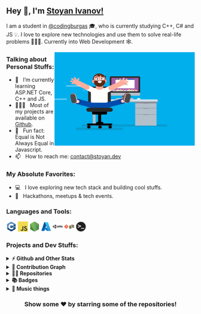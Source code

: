 ## Hey 👋, I'm [Stoyan Ivanov!](https://github.com/SSIvanov19/)

I am a student in [@codingburgas](https://github.com/codingburgas) 🎓, who is currently studying C++, C# and JS 💡. I love to explore new technologies and use them to solve real-life problems 👨🏻‍💻. Currently into Web Development 🕸️.

<img align="right" height="250" width="375" alt="" src="https://raw.githubusercontent.com/SSIvanov19/ssivanov19/master/gifts/coder.gif" />


### Talking about Personal Stuffs:

- 🚀 &nbsp; I’m currently learning ASP.NET Core, C++ and JS.
- 👨🏻‍💻 &nbsp; Most of my projects are available on [Github](https://github.com/SSIvanov19?tab=repositories).
- 👾 &nbsp; Fun fact: Equal is Not Always Equal in Javascript.
- 📫 &nbsp; How to reach me: contact@stoyan.dev

### My Absolute Favorites:

- 💻 &nbsp; I love exploring new tech stack and building cool stuffs.
- 🍕 &nbsp; Hackathons, meetups & tech events.

### Languages and Tools:

<code><img height="27" src="https://raw.githubusercontent.com/github/explore/80688e429a7d4ef2fca1e82350fe8e3517d3494d/topics/cpp/cpp.png" alt="cpp"></code>
<code><img height="27" src="https://raw.githubusercontent.com/github/explore/80688e429a7d4ef2fca1e82350fe8e3517d3494d/topics/javascript/javascript.png" alt="javascript"></code>
<code><img height="27" src="https://raw.githubusercontent.com/github/explore/80688e429a7d4ef2fca1e82350fe8e3517d3494d/topics/nodejs/nodejs.png" alt="nodejs"></code>
<code><img height="27" src="https://raw.githubusercontent.com/github/explore/eaef8552d8b082ffafe2bfc8a5023d47da904aac/topics/azure/azure.png" alt="azure"></code>
<code><img height="27" src="https://raw.githubusercontent.com/github/explore/master/topics/unity/unity.png" alt="unity"></code>
<code><img height="27" src="https://raw.githubusercontent.com/github/explore/80688e429a7d4ef2fca1e82350fe8e3517d3494d/topics/git/git.png" alt="git"></code>
<code><img height="27" src="https://raw.githubusercontent.com/github/explore/80688e429a7d4ef2fca1e82350fe8e3517d3494d/topics/terminal/terminal.png" alt="terminal"></code>

### Projects and Dev Stuffs:

<details>	
  <summary><b>⚡ Github and Other Stats</b></summary>
  <br>
  
 <!--START_SECTION:waka-->
![Code Time](http://img.shields.io/badge/Code%20Time-258%20hrs%2027%20mins-blue)

![Profile Views](http://img.shields.io/badge/Profile%20Views-0-blue)

![Lines of code](https://img.shields.io/badge/From%20Hello%20World%20I%27ve%20Written-10.1%20million%20lines%20of%20code-blue)

**🐱 My GitHub Data** 

> 📦 1.3 MB Used in GitHub's Storage 
 > 
> 🏆 158 Contributions in the Year 2025
 > 
> 💼 Opted to Hire
 > 
> 📜 30 Public Repositories 
 > 
> 🔑 45 Private Repositories 
 > 
**I'm an Early 🐤** 

```text
🌞 Morning                644 commits         ████░░░░░░░░░░░░░░░░░░░░░   17.78 % 
🌆 Daytime                1307 commits        █████████░░░░░░░░░░░░░░░░   36.08 % 
🌃 Evening                1353 commits        █████████░░░░░░░░░░░░░░░░   37.34 % 
🌙 Night                  319 commits         ██░░░░░░░░░░░░░░░░░░░░░░░   08.80 % 
```
📅 **I'm Most Productive on Sunday** 

```text
Monday                   465 commits         ███░░░░░░░░░░░░░░░░░░░░░░   12.83 % 
Tuesday                  437 commits         ███░░░░░░░░░░░░░░░░░░░░░░   12.06 % 
Wednesday                446 commits         ███░░░░░░░░░░░░░░░░░░░░░░   12.31 % 
Thursday                 393 commits         ███░░░░░░░░░░░░░░░░░░░░░░   10.85 % 
Friday                   571 commits         ████░░░░░░░░░░░░░░░░░░░░░   15.76 % 
Saturday                 551 commits         ████░░░░░░░░░░░░░░░░░░░░░   15.21 % 
Sunday                   760 commits         █████░░░░░░░░░░░░░░░░░░░░   20.98 % 
```


📊 **This Week I Spent My Time On** 

```text
🕑︎ Time Zone: Europe/Sofia

💬 Programming Languages: 
No Activity Tracked This Week

🔥 Editors: 
No Activity Tracked This Week

💻 Operating System: 
No Activity Tracked This Week
```

**I Mostly Code in C#** 

```text
C++                      25 repos            █████░░░░░░░░░░░░░░░░░░░░   19.08 % 
TypeScript               18 repos            ███░░░░░░░░░░░░░░░░░░░░░░   13.74 % 
HTML                     17 repos            ███░░░░░░░░░░░░░░░░░░░░░░   12.98 % 
JavaScript               10 repos            ██░░░░░░░░░░░░░░░░░░░░░░░   07.63 % 
Dart                     4 repos             █░░░░░░░░░░░░░░░░░░░░░░░░   03.05 % 
```



**Timeline**

![Lines of Code chart](https://raw.githubusercontent.com/SSIvanov19/SSIvanov19/main/assets/bar_graph.png)


<!--END_SECTION:waka-->
</details>
<details>
  <summary><b>🐍 Contribution Graph</b></summary>

  <picture>
    <source media="(prefers-color-scheme: dark)" srcset="https://github.com/SSIvanov19/ssivanov19/blob/output/github-contribution-grid-snake-dark.svg" />
    <source media="(prefers-color-scheme: light)" srcset="https://github.com/SSIvanov19/ssivanov19/blob/output/github-contribution-grid-snake.svg" />
    <img alt="github-snake" src="github-snake.svg" />
  </picture>
</details>
<details>
  <summary><b>🧑‍🚀 Repositories</b></summary>

[![Maze Game 2021](https://github-readme-stats.vercel.app/api/pin/?username=ssivanov19&repo=maze-game-2021)](https://github.com/SSIvanov19/maze-game-2021)
[![Final FinalProject-Unity](https://github-readme-stats.vercel.app/api/pin/?username=IDIliev18&repo=FinalProject-Unity)](https://github.com/IDIliev18/FinalProject-Unity)
[![Fire department 2021](https://github-readme-stats.vercel.app/api/pin/?username=ssivanov19&repo=fire-department-2021)](https://github.com/SSIvanov19/fire-department-2021)
[![Lathraea Rhodopaea](https://github-readme-stats.vercel.app/api/pin/?username=ssivanov19&repo=lathraea-rhodopaea)](https://github.com/SSIvanov19/fire-department-2021)
[![Chupacabra](https://github-readme-stats.vercel.app/api/pin/?username=idiliev18&repo=chupacabra)](https://github.com/idiliev18/chupacabra)
</details>

<details>
  <summary><b>📚 Badges</b></summary>
  <br>
  
  <!--START_SECTION:badges-->
[![Microsoft Office Specialist: Excel Associate (Microsoft 365 Apps)](https://images.credly.com/size/110x110/images/af151b3d-9453-48a8-8d22-5b9fc54d2b43/image.png)](http://www.credly.com/badges/819dcebe-9f36-4c82-b362-6d93a132300c "Microsoft Office Specialist: Excel Associate (Microsoft 365 Apps)")
[![Network Security Support Technician](https://images.credly.com/size/110x110/images/25a0a5f5-56db-4560-8549-14889b105db2/image.png)](http://www.credly.com/badges/aea376ad-6e49-4562-b72d-f214a6be5b0f "Network Security Support Technician")
[![Cisco Certified Support Technician Cybersecurity (CCST Cybersecurity)](https://images.credly.com/size/110x110/images/daf36702-99d0-4ebb-9788-ba7ac797cc8e/image.png)](http://www.credly.com/badges/b7a4a6ae-1f8f-4d90-8c6f-154133501596 "Cisco Certified Support Technician Cybersecurity (CCST Cybersecurity)")
[![Cisco Certified Support Technician Networking (CCST Networking)](https://images.credly.com/size/110x110/images/57d88bab-75be-4400-a2fd-dbfa8e2b056e/image.png)](http://www.credly.com/badges/af20fe80-2ac8-48cf-a665-5d6c9d8256db "Cisco Certified Support Technician Networking (CCST Networking)")
[![PMI Project Management Ready™](https://images.credly.com/size/110x110/images/650208e5-851e-45d3-9ee9-cea899428427/blob)](http://www.credly.com/badges/d7247adc-5056-4f59-8253-9fd87c3603de "PMI Project Management Ready™")
[![IT Specialist - Cloud Computing](https://images.credly.com/size/110x110/images/86bff777-939c-42c5-9a09-44b9bf635eba/_ITS-Badges-Cloud-Comput.png)](http://www.credly.com/badges/dd573cfa-7b07-4d06-9e09-61991b3e5c2c "IT Specialist - Cloud Computing")
[![IT Specialist - Software Development](https://images.credly.com/size/110x110/images/267a8b92-df48-41f1-9473-a0dae752310e/ITS-Badges_Software-Development_1200px.png)](http://www.credly.com/badges/7d54a583-90af-434c-b868-ef4645bd983c "IT Specialist - Software Development")
[![IT Specialist - Databases](https://images.credly.com/size/110x110/images/49a492cd-5f72-4c9d-aafa-06649e4853fb/MicrosoftTeams-image__5_.png)](http://www.credly.com/badges/4a1dc42b-23e2-4950-84b5-4f728d565144 "IT Specialist - Databases")
[![Networking Academy Learn-A-Thon 2023](https://images.credly.com/size/110x110/images/b1395248-483c-48cd-b40d-7fe93837c37d/image.png)](http://www.credly.com/badges/22062cda-4966-4980-b020-7b77aa929f75 "Networking Academy Learn-A-Thon 2023")
[![Introduction to Cybersecurity](https://images.credly.com/size/110x110/images/af8c6b4e-fc31-47c4-8dcb-eb7a2065dc5b/I2CS__1_.png)](http://www.credly.com/badges/3d15ac1c-90a3-4d69-87ea-727f1f34d9fd "Introduction to Cybersecurity")
[![MS Graph - Hack Together - Microsoft 365 & Power Platform Community 2023](https://images.credly.com/size/110x110/images/e929d1d5-d3c5-45bb-9612-ec3feeac546f/image.png)](http://www.credly.com/badges/83d3ee5e-0be8-4dd5-941a-9a3b097ad872 "MS Graph - Hack Together - Microsoft 365 & Power Platform Community 2023")
[![[CPA-21-02] CPA – C++ Certified Associate Programmer](https://images.credly.com/size/110x110/images/01cbdda3-ce36-439a-867d-310b13f99bc7/image.png)](http://www.credly.com/badges/54c5a193-4334-4507-9e7e-0274ff6f5bd7 "[CPA-21-02] CPA – C++ Certified Associate Programmer")
[![Adobe Certified Professional in Web Design](https://images.credly.com/size/110x110/images/f2c9f4ff-be70-469f-94b8-ebc52980eb95/Adobe_Certified_Professional_Web_Design_digital_badge.png)](http://www.credly.com/badges/263c4b44-8174-4bd3-8fb7-2c9b941a192a "Adobe Certified Professional in Web Design")
[![Adobe Certified Professional in Web Authoring Using Adobe Dreamweaver](https://images.credly.com/size/110x110/images/b1994087-2f75-4724-8214-f14fa9f8df37/Adobe_Certified_Professional_Adobe_Dreamweaver_digital_badge.png)](http://www.credly.com/badges/9a648268-76dc-4f09-ac78-e8e4a3e5e989 "Adobe Certified Professional in Web Authoring Using Adobe Dreamweaver")
[![Adobe Certified Professional in Video Design](https://images.credly.com/size/110x110/images/2753898c-fa5b-4058-9366-a3ce365d5845/Adobe_Certified_Professional_Video_Design_digital_badge.png)](http://www.credly.com/badges/652d0a0a-050f-4961-9768-910d8143a480 "Adobe Certified Professional in Video Design")
[![Adobe Certified Professional in Digital Video Using Adobe Premiere Pro](https://images.credly.com/size/110x110/images/487b0a79-e99b-43ce-a7d8-28a76d5aa2d8/Adobe_Certified_Professional_Adobe_Premiere_Pro_digital_badge.png)](http://www.credly.com/badges/82ad11e7-e62f-4680-875f-40ef84e88380 "Adobe Certified Professional in Digital Video Using Adobe Premiere Pro")
[![Adobe Certified Professional in Visual Design Using Adobe Photoshop](https://images.credly.com/size/110x110/images/690784d7-b971-4693-b6ea-7dc990f65544/Adobe_Certified_Professional_Adobe_Photoshop_digital_badge.png)](http://www.credly.com/badges/ce497c19-d1d0-4e7d-9509-d1fea91b9e22 "Adobe Certified Professional in Visual Design Using Adobe Photoshop")
[![Adobe Certified Professional in Graphic Design & Illustration Using Adobe Illustrator](https://images.credly.com/size/110x110/images/5155ed69-ad73-45e3-831b-60507ddeb1ad/Adobe_Certified_Professional_Adobe_Illustrator_digital_badge.png)](http://www.credly.com/badges/f550937e-6f74-447d-83fa-d71b0bc746eb "Adobe Certified Professional in Graphic Design & Illustration Using Adobe Illustrator")
[![Adobe Certified Professional in Visual Design](https://images.credly.com/size/110x110/images/19d96e55-f15c-44d9-9568-43f83505bd5b/Adobe_Certified_Professional_Visual_Design_digital_badge.png)](http://www.credly.com/badges/f3859138-8d77-473f-bc80-c568504c5571 "Adobe Certified Professional in Visual Design")
[![Microsoft Certified: Azure AI Fundamentals](https://images.credly.com/size/110x110/images/4136ced8-75d5-4afb-8677-40b6236e2672/azure-ai-fundamentals-600x600.png)](http://www.credly.com/badges/7bb90ab2-d49b-47a2-8e6a-4dbc9a15ab80 "Microsoft Certified: Azure AI Fundamentals")
[![App Development with Swift Certified User](https://images.credly.com/size/110x110/images/9b0ac7af-f7ac-4938-96a4-2d4805bfe23f/image.png)](http://www.credly.com/badges/1e92aafd-026b-49bf-a3cb-ac3d03375916 "App Development with Swift Certified User")
[![App Development with Swift Associate](https://images.credly.com/size/110x110/images/d9598c1a-2f59-49b9-b7fc-a764bf23b4d5/image.png)](http://www.credly.com/badges/d0ccf816-33a7-4ec0-901b-9d0ed2b98450 "App Development with Swift Associate")
[![IT Essentials](https://images.credly.com/size/110x110/images/04e8034c-81f5-4f7f-ab23-e8b428c31ce9/ITE.png)](http://www.credly.com/badges/885acfa6-6e21-46dd-81a3-d804a036279f "IT Essentials")
[![Microsoft Certified: Azure Fundamentals](https://images.credly.com/size/110x110/images/be8fcaeb-c769-4858-b567-ffaaa73ce8cf/image.png)](http://www.credly.com/badges/a893b7fe-2ae4-454c-b33c-e90947b33b28 "Microsoft Certified: Azure Fundamentals")
[![MTA: Introduction to Programming Using Python - Certified 2021](https://images.credly.com/size/110x110/images/ebfba101-5b78-49b6-903a-ac9ad518fe8a/MTA-Introduction_to_Programming_Using_Python-600x600.png)](http://www.credly.com/badges/b5ba2843-1fbd-481c-ad24-29012459b5ba "MTA: Introduction to Programming Using Python - Certified 2021")
[![Microsoft Office Specialist: Excel (Office 2016)](https://images.credly.com/size/110x110/images/d0790dc7-5127-4262-a492-1b60030b0114/MOS_Excel.png)](http://www.credly.com/badges/41931c0f-5be8-4e13-b3fa-82f0defd1957 "Microsoft Office Specialist: Excel (Office 2016)")
[![MTA: Introduction to Programming Using HTML and CSS - Certified 2021](https://images.credly.com/size/110x110/images/241488f4-9110-41aa-804e-51a8f8ba430d/MTA-Introduction_to_Programming_Using_HTML_and_CSS-600x600.png)](http://www.credly.com/badges/50443da3-91dc-4cda-b602-2a9db3d76249 "MTA: Introduction to Programming Using HTML and CSS - Certified 2021")
[![Microsoft Office Specialist: Word (Office 2016)](https://images.credly.com/size/110x110/images/fd092703-61db-4e9f-9c7c-2211d44ca87d/MOS_Word.png)](http://www.credly.com/badges/e6d36159-6402-4420-ac42-45407b356dda "Microsoft Office Specialist: Word (Office 2016)")
[![MTA: Introduction to Programming Using JavaScript - Certified 2021](https://images.credly.com/size/110x110/images/16840ea3-5c9a-4599-853e-7e15bac7748e/MTA-Introduction_to_Programming_Using_JavaScript-600x600.png)](http://www.credly.com/badges/a6f166f2-d8e6-4890-9686-3e2721bc1123 "MTA: Introduction to Programming Using JavaScript - Certified 2021")
<!--END_SECTION:badges-->
  
</details>  
<details>	
  <summary><b>🎵 Music things</b></summary>

  ![Spotify](https://novatorem-green-omega.vercel.app/api/spotify)
  <br>
  ![AppleMusic](https://apple-music-readme-eight.vercel.app/?)
</details>


<div align="center">

### Show some ❤️ by starring some of the repositories!

</div>
